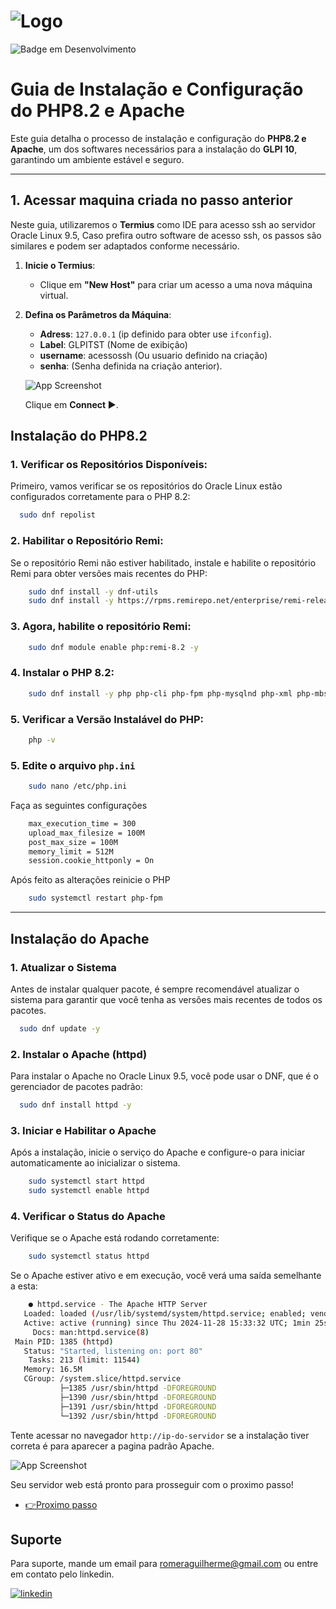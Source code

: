 # ![Logo](https://i.ibb.co/hM1bC3X/2.png)  
![Badge em Desenvolvimento](http://img.shields.io/static/v1?label=STATUS&message=EM%20DESENVOLVIMENTO&color=GREEN&style=for-the-badge)

# Guia de Instalação e Configuração do PHP8.2 e Apache 

Este guia detalha o processo de instalação e configuração do **PHP8.2 e Apache**, um dos softwares necessários para a instalação do **GLPI 10**, garantindo um ambiente estável e seguro.  

---

## 1. Acessar maquina criada no passo anterior 

Neste guia, utilizaremos o **Termius** como IDE para acesso ssh ao servidor Oracle Linux 9.5, Caso prefira outro software de acesso ssh, os passos são similares e podem ser adaptados conforme necessário.  

1. **Inicie o Termius**:  
   - Clique em **"New Host"** para criar um acesso a uma nova máquina virtual.  

  

2. **Defina os Parâmetros da Máquina**:  

   - **Adress**: `127.0.0.1` (ip definido para obter use `ifconfig`).  
   - **Label**: GLPITST (Nome de exibição)  
   - **username**: acessossh (Ou usuario definido na criação)  
   - **senha**: (Senha definida na criação anterior). 

   ![App Screenshot](https://i.ibb.co/Pw08007/Screenshot-2.jpg) 

   Clique em **Connect ▶**.

## **Instalação do PHP8.2**  

### 1. **Verificar os Repositórios Disponíveis:**

Primeiro, vamos verificar se os repositórios do Oracle Linux estão configurados corretamente para o PHP 8.2:

```bash
  sudo dnf repolist
```

### 2. **Habilitar o Repositório Remi:**

Se o repositório Remi não estiver habilitado, instale e habilite o repositório Remi para obter versões mais recentes do PHP:

```bash
    sudo dnf install -y dnf-utils
    sudo dnf install -y https://rpms.remirepo.net/enterprise/remi-release-9.rpm
```

### 3. **Agora, habilite o repositório Remi:**

```bash
    sudo dnf module enable php:remi-8.2 -y
```

### 4. **Instalar o PHP 8.2:**

```bash
    sudo dnf install -y php php-cli php-fpm php-mysqlnd php-xml php-mbstring php-json php-common php-gd php-imap php-curl php-zip php-soap php-intl php-opcache php-ldap php-imagick php-bcmath
```

### 5. **Verificar a Versão Instalável do PHP:**

```bash
    php -v
```

### 5. **Edite o arquivo `php.ini`**

```bash
    sudo nano /etc/php.ini
```

Faça as seguintes configurações 

```bash
    max_execution_time = 300
    upload_max_filesize = 100M
    post_max_size = 100M
    memory_limit = 512M
    session.cookie_httponly = On
```

Após feito as alterações reinicie o PHP

```bash
    sudo systemctl restart php-fpm
```

---

## **Instalação do Apache**  

### 1. **Atualizar o Sistema**

Antes de instalar qualquer pacote, é sempre recomendável atualizar o sistema para garantir que você tenha as versões mais recentes de todos os pacotes.

```bash
  sudo dnf update -y
```

### 2. **Instalar o Apache (httpd)**

Para instalar o Apache no Oracle Linux 9.5, você pode usar o DNF, que é o gerenciador de pacotes padrão:

```bash
  sudo dnf install httpd -y
```

### 3. **Iniciar e Habilitar o Apache**

Após a instalação, inicie o serviço do Apache e configure-o para iniciar automaticamente ao inicializar o sistema.

```bash
    sudo systemctl start httpd
    sudo systemctl enable httpd
```

### 4. **Verificar o Status do Apache**

Verifique se o Apache está rodando corretamente:

```bash
    sudo systemctl status httpd
```

Se o Apache estiver ativo e em execução, você verá uma saída semelhante a esta:

```bash
    ● httpd.service - The Apache HTTP Server
   Loaded: loaded (/usr/lib/systemd/system/httpd.service; enabled; vendor preset: disabled)
   Active: active (running) since Thu 2024-11-28 15:33:32 UTC; 1min 25s ago
     Docs: man:httpd.service(8)
 Main PID: 1385 (httpd)
   Status: "Started, listening on: port 80"
    Tasks: 213 (limit: 11544)
   Memory: 16.5M
   CGroup: /system.slice/httpd.service
           ├─1385 /usr/sbin/httpd -DFOREGROUND
           ├─1390 /usr/sbin/httpd -DFOREGROUND
           ├─1391 /usr/sbin/httpd -DFOREGROUND
           └─1392 /usr/sbin/httpd -DFOREGROUND
```

Tente acessar no navegador `http://ip-do-servidor` se a instalação tiver correta é para aparecer a pagina padrão Apache.

   ![App Screenshot](https://i.ibb.co/5hHVH0P/Screenshot-3.jpg) 

Seu servidor web está pronto para prosseguir com o proximo passo!

 - [👉Proximo passo](https://github.com/RomeraSCR/GLPI10_NA_PRATICA/blob/main/PASSO4-MYSQL-SERVER.md)


## Suporte

Para suporte, mande um email para romeraguilherme@gmail.com ou entre em contato pelo linkedin.


[![linkedin](https://img.shields.io/badge/linkedin-0A66C2?style=for-the-badge&logo=linkedin&logoColor=white)](https://www.linkedin.com/in/guilherme-romera-569801267/)
